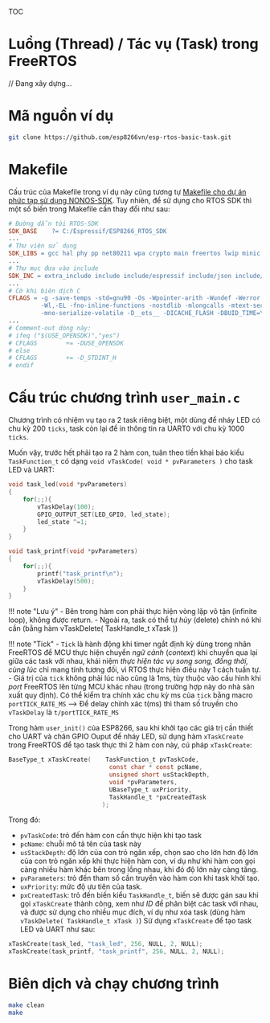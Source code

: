 TOC

# Luồng (Thread) / Tác vụ (Task) trong FreeRTOS
// Đang xây dựng...

# Mã nguồn ví dụ
``` bash
git clone https://github.com/esp8266vn/esp-rtos-basic-task.git
```

# Makefile
Cấu trúc của Makefile trong ví dụ này cũng tương tự [Makefile cho dự án phức tạp sử dụng NONOS-SDK](https://esp8266.vn/nonos-sdk/basic/complex-makefile/).
Tuy nhiên, để sử dụng cho RTOS SDK thì một số biến trong Makefile cần thay đổi như sau:

```Makefile
# Đường dẫn tới RTOS-SDK
SDK_BASE    ?= C:/Espressif/ESP8266_RTOS_SDK
...
# Thư viện sử dụng 
SDK_LIBS = gcc hal phy pp net80211 wpa crypto main freertos lwip minic smartconfig
...
# Thư mục đưa vào include
SDK_INC = extra_include include include/espressif include/json include/udhcp include/lwip include/lwip/lwip include/lwip/ipv4 include/lwip/ipv6
...
# Cờ khi biên dịch C
CFLAGS = -g -save-temps -std=gnu90 -Os -Wpointer-arith -Wundef -Werror \
         -Wl,-EL -fno-inline-functions -nostdlib -mlongcalls -mtext-section-literals \
         -mno-serialize-volatile -D__ets__ -DICACHE_FLASH -DBUID_TIME=\"$(DATETIME)\" 
...
# Comment-out dòng này:
# ifeq ("$(USE_OPENSDK)","yes")
# CFLAGS        += -DUSE_OPENSDK
# else
# CFLAGS        += -D_STDINT_H
# endif
```

# Cấu trúc chương trình `user_main.c`

Chương trình có nhiệm vụ tạo ra 2 task riêng biệt, một dùng để nháy LED có chu kỳ 200 `ticks`, task còn lại để in thông tin ra UART0 với chu kỳ 1000 `ticks`.

Muốn vậy, trước hết phải tạo ra 2 hàm con, tuân theo tiền khai báo kiểu `TaskFunction_t` có dạng `void vTaskCode( void * pvParameters )` cho task LED và UART:

```C
void task_led(void *pvParameters)
{
    for(;;){
        vTaskDelay(100);
        GPIO_OUTPUT_SET(LED_GPIO, led_state);
        led_state ^=1;
    }
}

void task_printf(void *pvParameters)
{
    for(;;){
        printf("task_printf\n");
        vTaskDelay(500);
    }
}
```

!!! note "Lưu ý"
    - Bên trong hàm con phải thực hiện vòng lặp vô tận (infinite loop), không được return.
    - Ngoài ra, task có thể tự _hủy_ (delete) chính nó khi cần (bằng hàm vTaskDelete( TaskHandle_t xTask ))

!!! note "Tick"
    - `Tick` là hành động khi timer ngắt định kỳ dùng trong nhân FreeRTOS để MCU thực hiện chuyển _ngữ cảnh_ (_context_) khi chuyển qua lại giữa các task với nhau, khái niệm _thực hiện tác vụ song song, đồng thời, cùng lúc_ chỉ mang tính tương đối, vì RTOS thực hiện điều này 1 cách tuần tự.
    - Giá trị của `tick` không phải lúc nào cũng là 1ms, tùy thuộc vào cấu hình khi _port_ FreeRTOS lên từng MCU khác nhau (trong trường hợp này do nhà sản xuất quy định). Có thể kiểm tra chính xác chu kỳ ms của `tick` bằng macro `portTICK_RATE_MS` --> Để delay chính xác t(ms) thì tham số truyền cho `vTaskDelay` là `t/portTICK_RATE_MS`

Trong hàm `user_init()` của ESP8266, sau khi khởi tạo các giá trị cần thiết cho UART và chân GPIO Ouput để nháy LED, sử dụng hàm `xTaskCreate` trong FreeRTOS để tạo task thực thi 2 hàm con này, cú pháp `xTaskCreate`:

```C
BaseType_t xTaskCreate(    TaskFunction_t pvTaskCode,
                            const char * const pcName,
                            unsigned short usStackDepth,
                            void *pvParameters,
                            UBaseType_t uxPriority,
                            TaskHandle_t *pxCreatedTask
                          );
```

Trong đó:

- `pvTaskCode`: trỏ đến hàm con cần thực hiện khi tạo task
- `pcName`: chuỗi mô tả tên của task này
- `usStackDepth`: độ lớn của con trỏ ngăn xếp, chọn sao cho lớn hơn độ lớn của con trỏ ngăn xếp khi thực hiện hàm con, ví dụ như khi hàm con gọi càng nhiều hàm khác bên trong lồng nhau, khi đó độ lớn này càng tăng.
- `pvParameters`: trỏ đến tham số cần truyền vào hàm con khi task khởi tạo.
- `uxPriority`: mức độ ưu tiên của task.
- `pxCreatedTask`: trỏ đến biến kiểu `TaskHandle_t`, biến sẽ được gán sau khi gọi `xTaskCreate` thành công, xem như _ID_ để phân biệt các task với nhau, và được sử dụng cho nhiều mục đích, ví dụ như xóa task (dùng hàm `vTaskDelete( TaskHandle_t xTask )`)
Sử dụng `xTaskCreate` để tạo task LED và UART như sau:

```C
xTaskCreate(task_led, "task_led", 256, NULL, 2, NULL);
xTaskCreate(task_printf, "task_printf", 256, NULL, 2, NULL);
```

# Biên dịch và chạy chương trình

```bash
make clean
make
```
